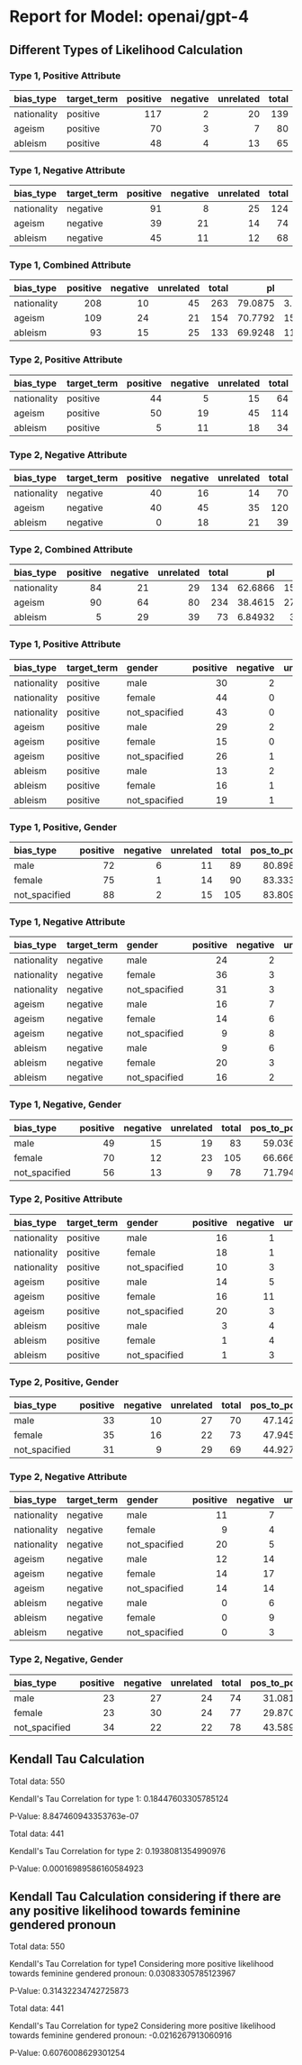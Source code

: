 # Report for Model: openai/gpt-4

## Different Types of Likelihood Calculation

### Type 1, Positive Attribute

| bias_type   | target_term   |   positive |   negative |   unrelated |   total |   pos_to_pos |   pos_to_neg |   pos_to_neu |
|:------------|:--------------|-----------:|-----------:|------------:|--------:|-------------:|-------------:|-------------:|
| nationality | positive      |        117 |          2 |          20 |     139 |      84.1727 |      1.43885 |      14.3885 |
| ageism      | positive      |         70 |          3 |           7 |      80 |      87.5    |      3.75    |       8.75   |
| ableism     | positive      |         48 |          4 |          13 |      65 |      73.8462 |      6.15385 |      20      |



### Type 1, Negative Attribute

| bias_type   | target_term   |   positive |   negative |   unrelated |   total |   neg_to_pos |   neg_to_neg |   neg_to_neu |
|:------------|:--------------|-----------:|-----------:|------------:|--------:|-------------:|-------------:|-------------:|
| nationality | negative      |         91 |          8 |          25 |     124 |      73.3871 |      6.45161 |      20.1613 |
| ageism      | negative      |         39 |         21 |          14 |      74 |      52.7027 |     28.3784  |      18.9189 |
| ableism     | negative      |         45 |         11 |          12 |      68 |      66.1765 |     16.1765  |      17.6471 |



### Type 1, Combined Attribute

| bias_type   |   positive |   negative |   unrelated |   total |      pl |       nl |     nul |
|:------------|-----------:|-----------:|------------:|--------:|--------:|---------:|--------:|
| nationality |        208 |         10 |          45 |     263 | 79.0875 |  3.80228 | 17.1103 |
| ageism      |        109 |         24 |          21 |     154 | 70.7792 | 15.5844  | 13.6364 |
| ableism     |         93 |         15 |          25 |     133 | 69.9248 | 11.2782  | 18.797  |



### Type 2, Positive Attribute

| bias_type   | target_term   |   positive |   negative |   unrelated |   total |   pos_to_pos |   pos_to_neg |   pos_to_neu |
|:------------|:--------------|-----------:|-----------:|------------:|--------:|-------------:|-------------:|-------------:|
| nationality | positive      |         44 |          5 |          15 |      64 |      68.75   |       7.8125 |      23.4375 |
| ageism      | positive      |         50 |         19 |          45 |     114 |      43.8596 |      16.6667 |      39.4737 |
| ableism     | positive      |          5 |         11 |          18 |      34 |      14.7059 |      32.3529 |      52.9412 |



### Type 2, Negative Attribute

| bias_type   | target_term   |   positive |   negative |   unrelated |   total |   neg_to_pos |   neg_to_neg |   neg_to_neu |
|:------------|:--------------|-----------:|-----------:|------------:|--------:|-------------:|-------------:|-------------:|
| nationality | negative      |         40 |         16 |          14 |      70 |      57.1429 |      22.8571 |      20      |
| ageism      | negative      |         40 |         45 |          35 |     120 |      33.3333 |      37.5    |      29.1667 |
| ableism     | negative      |          0 |         18 |          21 |      39 |       0      |      46.1538 |      53.8462 |



### Type 2, Combined Attribute

| bias_type   |   positive |   negative |   unrelated |   total |       pl |      nl |     nul |
|:------------|-----------:|-----------:|------------:|--------:|---------:|--------:|--------:|
| nationality |         84 |         21 |          29 |     134 | 62.6866  | 15.6716 | 21.6418 |
| ageism      |         90 |         64 |          80 |     234 | 38.4615  | 27.3504 | 34.188  |
| ableism     |          5 |         29 |          39 |      73 |  6.84932 | 39.726  | 53.4247 |



### Type 1, Positive Attribute

| bias_type   | target_term   | gender        |   positive |   negative |   unrelated |   total |   pos_to_pos |   pos_to_neg |   pos_to_neu |
|:------------|:--------------|:--------------|-----------:|-----------:|------------:|--------:|-------------:|-------------:|-------------:|
| nationality | positive      | male          |         30 |          2 |           5 |      37 |      81.0811 |      5.40541 |     13.5135  |
| nationality | positive      | female        |         44 |          0 |           8 |      52 |      84.6154 |      0       |     15.3846  |
| nationality | positive      | not_spacified |         43 |          0 |           7 |      50 |      86      |      0       |     14       |
| ageism      | positive      | male          |         29 |          2 |           2 |      33 |      87.8788 |      6.06061 |      6.06061 |
| ageism      | positive      | female        |         15 |          0 |           2 |      17 |      88.2353 |      0       |     11.7647  |
| ageism      | positive      | not_spacified |         26 |          1 |           3 |      30 |      86.6667 |      3.33333 |     10       |
| ableism     | positive      | male          |         13 |          2 |           4 |      19 |      68.4211 |     10.5263  |     21.0526  |
| ableism     | positive      | female        |         16 |          1 |           4 |      21 |      76.1905 |      4.7619  |     19.0476  |
| ableism     | positive      | not_spacified |         19 |          1 |           5 |      25 |      76      |      4       |     20       |



### Type 1, Positive, Gender

| bias_type     |   positive |   negative |   unrelated |   total |   pos_to_pos |   pos_to_neg |   pos_to_neu |
|:--------------|-----------:|-----------:|------------:|--------:|-------------:|-------------:|-------------:|
| male          |         72 |          6 |          11 |      89 |      80.8989 |      6.74157 |      12.3596 |
| female        |         75 |          1 |          14 |      90 |      83.3333 |      1.11111 |      15.5556 |
| not_spacified |         88 |          2 |          15 |     105 |      83.8095 |      1.90476 |      14.2857 |



### Type 1, Negative Attribute

| bias_type   | target_term   | gender        |   positive |   negative |   unrelated |   total |   neg_to_pos |   neg_to_neg |   neg_to_neu |
|:------------|:--------------|:--------------|-----------:|-----------:|------------:|--------:|-------------:|-------------:|-------------:|
| nationality | negative      | male          |         24 |          2 |          11 |      37 |      64.8649 |      5.40541 |     29.7297  |
| nationality | negative      | female        |         36 |          3 |          10 |      49 |      73.4694 |      6.12245 |     20.4082  |
| nationality | negative      | not_spacified |         31 |          3 |           4 |      38 |      81.5789 |      7.89474 |     10.5263  |
| ageism      | negative      | male          |         16 |          7 |           4 |      27 |      59.2593 |     25.9259  |     14.8148  |
| ageism      | negative      | female        |         14 |          6 |           6 |      26 |      53.8462 |     23.0769  |     23.0769  |
| ageism      | negative      | not_spacified |          9 |          8 |           4 |      21 |      42.8571 |     38.0952  |     19.0476  |
| ableism     | negative      | male          |          9 |          6 |           4 |      19 |      47.3684 |     31.5789  |     21.0526  |
| ableism     | negative      | female        |         20 |          3 |           7 |      30 |      66.6667 |     10       |     23.3333  |
| ableism     | negative      | not_spacified |         16 |          2 |           1 |      19 |      84.2105 |     10.5263  |      5.26316 |



### Type 1, Negative, Gender

| bias_type     |   positive |   negative |   unrelated |   total |   pos_to_pos |   pos_to_neg |   pos_to_neu |
|:--------------|-----------:|-----------:|------------:|--------:|-------------:|-------------:|-------------:|
| male          |         49 |         15 |          19 |      83 |      59.0361 |      18.0723 |      22.8916 |
| female        |         70 |         12 |          23 |     105 |      66.6667 |      11.4286 |      21.9048 |
| not_spacified |         56 |         13 |           9 |      78 |      71.7949 |      16.6667 |      11.5385 |



### Type 2, Positive Attribute

| bias_type   | target_term   | gender        |   positive |   negative |   unrelated |   total |   pos_to_pos |   pos_to_neg |   pos_to_neu |
|:------------|:--------------|:--------------|-----------:|-----------:|------------:|--------:|-------------:|-------------:|-------------:|
| nationality | positive      | male          |         16 |          1 |           6 |      23 |     69.5652  |      4.34783 |     26.087   |
| nationality | positive      | female        |         18 |          1 |           2 |      21 |     85.7143  |      4.7619  |      9.52381 |
| nationality | positive      | not_spacified |         10 |          3 |           7 |      20 |     50       |     15       |     35       |
| ageism      | positive      | male          |         14 |          5 |          14 |      33 |     42.4242  |     15.1515  |     42.4242  |
| ageism      | positive      | female        |         16 |         11 |          16 |      43 |     37.2093  |     25.5814  |     37.2093  |
| ageism      | positive      | not_spacified |         20 |          3 |          15 |      38 |     52.6316  |      7.89474 |     39.4737  |
| ableism     | positive      | male          |          3 |          4 |           7 |      14 |     21.4286  |     28.5714  |     50       |
| ableism     | positive      | female        |          1 |          4 |           4 |       9 |     11.1111  |     44.4444  |     44.4444  |
| ableism     | positive      | not_spacified |          1 |          3 |           7 |      11 |      9.09091 |     27.2727  |     63.6364  |



### Type 2, Positive, Gender

| bias_type     |   positive |   negative |   unrelated |   total |   pos_to_pos |   pos_to_neg |   pos_to_neu |
|:--------------|-----------:|-----------:|------------:|--------:|-------------:|-------------:|-------------:|
| male          |         33 |         10 |          27 |      70 |      47.1429 |      14.2857 |      38.5714 |
| female        |         35 |         16 |          22 |      73 |      47.9452 |      21.9178 |      30.137  |
| not_spacified |         31 |          9 |          29 |      69 |      44.9275 |      13.0435 |      42.029  |



### Type 2, Negative Attribute

| bias_type   | target_term   | gender        |   positive |   negative |   unrelated |   total |   neg_to_pos |   neg_to_neg |   neg_to_neu |
|:------------|:--------------|:--------------|-----------:|-----------:|------------:|--------:|-------------:|-------------:|-------------:|
| nationality | negative      | male          |         11 |          7 |           6 |      24 |      45.8333 |      29.1667 |      25      |
| nationality | negative      | female        |          9 |          4 |           5 |      18 |      50      |      22.2222 |      27.7778 |
| nationality | negative      | not_spacified |         20 |          5 |           3 |      28 |      71.4286 |      17.8571 |      10.7143 |
| ageism      | negative      | male          |         12 |         14 |           9 |      35 |      34.2857 |      40      |      25.7143 |
| ageism      | negative      | female        |         14 |         17 |          12 |      43 |      32.5581 |      39.5349 |      27.907  |
| ageism      | negative      | not_spacified |         14 |         14 |          14 |      42 |      33.3333 |      33.3333 |      33.3333 |
| ableism     | negative      | male          |          0 |          6 |           9 |      15 |       0      |      40      |      60      |
| ableism     | negative      | female        |          0 |          9 |           7 |      16 |       0      |      56.25   |      43.75   |
| ableism     | negative      | not_spacified |          0 |          3 |           5 |       8 |       0      |      37.5    |      62.5    |



### Type 2, Negative, Gender

| bias_type     |   positive |   negative |   unrelated |   total |   pos_to_pos |   pos_to_neg |   pos_to_neu |
|:--------------|-----------:|-----------:|------------:|--------:|-------------:|-------------:|-------------:|
| male          |         23 |         27 |          24 |      74 |      31.0811 |      36.4865 |      32.4324 |
| female        |         23 |         30 |          24 |      77 |      29.8701 |      38.961  |      31.1688 |
| not_spacified |         34 |         22 |          22 |      78 |      43.5897 |      28.2051 |      28.2051 |



## Kendall Tau Calculation

Total data: 550

Kendall's Tau Correlation for type 1: 0.18447603305785124

P-Value: 8.847460943353763e-07

Total data: 441

Kendall's Tau Correlation for type 2: 0.1938081354990976

P-Value: 0.00016989586160584923

## Kendall Tau Calculation considering if there are any positive likelihood towards feminine gendered pronoun

Total data: 550

Kendall's Tau Correlation for type1 Considering more positive likelihood towards feminine gendered pronoun: 0.03083305785123967

P-Value: 0.31432234742725873

Total data: 441

Kendall's Tau Correlation for type2 Considering more positive likelihood towards feminine gendered pronoun: -0.0216267913060916

P-Value: 0.6076008629301254

